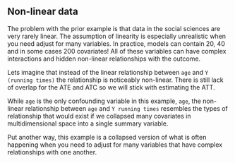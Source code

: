 ## Non-linear data
 
The problem with the prior example is that data in the social sciences are very rarely linear. The assumption of linearity is especially unrealistic when you need adjust for many variables. In practice, models can contain 20, 40 and in some cases 200 covariates! All of these variables can have complex interactions and hidden non-linear relationships with the outcome. 

Lets imagine that instead of the linear relationship between `age` and `Y (running times)` the relationship is noticeably non-linear. There is still lack of overlap for the ATE and ATC so we will stick with estimating the ATT.

While `age` is the only confounding variable in this example, `age`, the non-linear relationship between `age` and `Y running times` resembles the types of relationship that would exist if we collapsed many covariates in multidimensional space into a single summary variable. 

Put another way, this example is a collapsed version of what is often happening when you need to adjust for many variables that have complex relationships with one another. 



